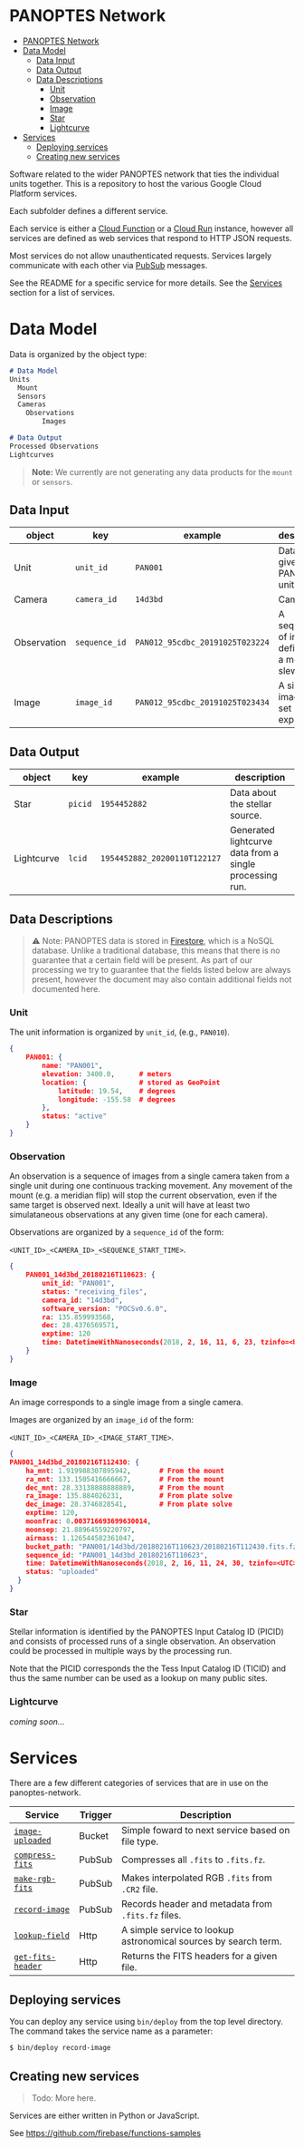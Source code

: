 PANOPTES Network
================

- [PANOPTES Network](#panoptes-network)
- [Data Model](#data-model)
  - [Data Input](#data-input)
  - [Data Output](#data-output)
  - [Data Descriptions](#data-descriptions)
    - [Unit](#unit)
    - [Observation](#observation)
    - [Image](#image)
    - [Star](#star)
    - [Lightcurve](#lightcurve)
- [Services](#services)
  - [Deploying services](#deploying-services)
  - [Creating new services](#creating-new-services)


Software related to the wider PANOPTES network that ties the individual units together.
This is a repository to host the various Google Cloud Platform services.

Each subfolder defines a different service. 

Each service is either a [Cloud Function](https://cloud.google.com/functions) or a [Cloud Run](https://cloud.google.com/run) instance, however all services are defined as web services that respond to HTTP JSON requests.

Most services do not allow unauthenticated requests. Services largely communicate with each other via [PubSub](https://cloud.google.com/pubsub/) messages.

See the README for a specific service for more details. See the [Services](#services) section for a list of services.

# Data Model

Data is organized by the object type:

```md
# Data Model
Units
  Mount
  Sensors
  Cameras
    Observations
        Images

```

```md
# Data Output
Processed Observations
Lightcurves
```

> **Note:** We currently are not generating any data products for the `mount` or `sensors`.

## Data Input
<a href="#" id="data-input"></a>

| object      |  key           | example                         | description   
|-------------|--------------- | --------------------------------|------------ 
| Unit        | `unit_id`      | `PAN001`                        | Data for a given PANOPTES units.
| Camera        | `camera_id`      | `14d3bd`                        | Camera id.
| Observation | `sequence_id`  | `PAN012_95cdbc_20191025T023224` | A sequence of images defined by a mount slew.
| Image       | `image_id`     | `PAN012_95cdbc_20191025T023434` | A single image at a set exposure.

## Data Output
<a href="#" id="data-output"></a>

| object      |  key          | example                         | description   
|-------------|---------------|---------------------------------|--------------
| Star        | `picid`       | `1954452882`                    | Data about the stellar source.
| Lightcurve  | `lcid`        | `1954452882_20200110T122127`    | Generated lightcurve data from a single processing run.

## Data Descriptions
<a href="#" id="data-descriptions"></a>

> :warning: Note: PANOPTES data is stored in [Firestore](https://firebase.google.com/docs/firestore), which is a NoSQL database.
Unlike a traditional database, this means that there is no guarantee that a certain field will be present. As part of our processing we try to guarantee that the fields listed below are always present, however the document may also contain additional fields not documented here.

### Unit

The unit information is organized by `unit_id`, (e.g., `PAN010`).



```json
{
    PAN001: {
        name: "PAN001",
        elevation: 3400.0,      # meters
        location: {             # stored as GeoPoint
            latitude: 19.54,    # degrees
            longitude: -155.58  # degrees
        },
        status: "active"
    }
}
```

### Observation

An observation is a sequence of images from a single camera taken from a single unit during one continuous
tracking movement. Any movement of the mount (e.g. a meridian flip) will stop the current observation, even if
the same target is observed next. Ideally a unit will have at least two simulataneous observations at any
given time (one for each camera).

Observations are organized by a `sequence_id` of the form: 

`<UNIT_ID>_<CAMERA_ID>_<SEQUENCE_START_TIME>`.

```json
{
    PAN001_14d3bd_20180216T110623: {
        unit_id: "PAN001",
        status: "receiving_files",
        camera_id: "14d3bd",
        software_version: "POCSv0.6.0",
        ra: 135.859993568,
        dec: 28.4376569571,
        exptime: 120
        time: DatetimeWithNanoseconds(2018, 2, 16, 11, 6, 23, tzinfo=<UTC>),
    }
}
```

### Image

An image corresponds to a single image from a single camera.

Images are organized by an `image_id` of the form: 

`<UNIT_ID>_<CAMERA_ID>_<IMAGE_START_TIME>`.

```json
{
PAN001_14d3bd_20180216T112430: {
    ha_mnt: 1.919988307895942,       # From the mount
    ra_mnt: 133.1505416666667,       # From the mount
    dec_mnt: 28.33138888888889,      # From the mount
    ra_image: 135.884026231,         # From plate solve
    dec_image: 28.3746828541,        # From plate solve
    exptime: 120,
    moonfrac: 0.003716693699630014,
    moonsep: 21.88964559220797,
    airmass: 1.126544582361047,
    bucket_path: "PAN001/14d3bd/20180216T110623/20180216T112430.fits.fz",
    sequence_id: "PAN001_14d3bd_20180216T110623",
    time: DatetimeWithNanoseconds(2018, 2, 16, 11, 24, 30, tzinfo=<UTC>),
    status: "uploaded"
  }    
}
```

### Star

Stellar information is identified by the PANOPTES Input Catalog ID (PICID) and consists of processed runs
of a single observation. An observation could be processed in multiple ways by the processing run.

Note that the PICID corresponds the the Tess Input Catalog ID (TICID) and thus the same number can be used
as a lookup on many public sites.

### Lightcurve

_coming soon..._

# Services
<a href="#" id="services"></a>

There are a few different categories of services that are in use on the panoptes-network.

| Service                                        | Trigger | Description                                                     |
| ---------------------------------------------- | ------- | --------------------------------------------------------------- |
| [`image-uploaded`](image-uploaded/README.md)   | Bucket  | Simple foward to next service based on file type.               |
| [`compress-fits`](compress-fits/README.md)     | PubSub  | Compresses all `.fits` to `.fits.fz`.                           |
| [`make-rgb-fits`](make-rgb-fits/README.md)     | PubSub  | Makes interpolated RGB `.fits` from `.CR2` file.                |
| [`record-image`](record-image/README.md)       | PubSub  | Records header and metadata from `.fits.fz` files.              |
| [`lookup-field`](lookup-field/README.md)       | Http    | A simple service to lookup astronomical sources by search term. |
| [`get-fits-header`](get-fits-header/README.md) | Http    | Returns the FITS headers for a given file.                      |

## Deploying services
<a href="#" id="deploying-services"></a>
<a href="#" id="deploy"></a>

You can deploy any service using `bin/deploy` from the top level directory. The
command takes the service name as a parameter:

```bash
$ bin/deploy record-image
```
## Creating new services

> Todo: More here.

Services are either written in Python or JavaScript.

See https://github.com/firebase/functions-samples